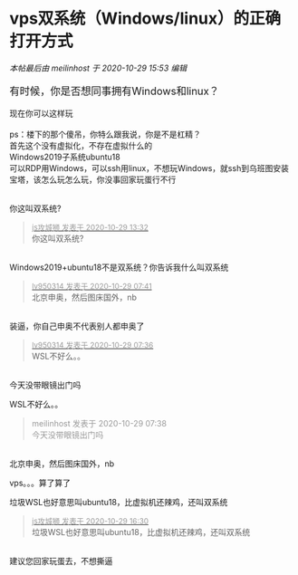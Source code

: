 # vps双系统（Windows/linux）的正确打开方式


<i class="pstatus"> 本帖最后由 meilinhost 于 2020-10-29 15:53 编辑 </i><br />
<br />
<font size="4">有时候，你是否想同事拥有Windows和linux？</font><br />
<br />
现在你可以这样玩<br />
<br />
ps：楼下的那个傻吊，你特么跟我说，你是不是杠精？<br />
首先这个没有虚拟化，不存在虚拟什么的<br />
Windows2019子系统ubuntu18 <br />
可以RDP用Windows，可以ssh用linux，不想玩Windows，就ssh到乌班图安装宝塔，该怎么玩怎么玩，你没事回家玩蛋行不行<br />
<br />
<img id="aimg_z1x52" onclick="zoom(this, this.src, 0, 0, 0)" class="zoom" src="https://i.loli.net/2020/10/29/qU3dNhau12lFCfb.jpg" onmouseover="img_onmouseoverfunc(this)" onload="thumbImg(this)" border="0" alt="" />

你这叫双系统?

<div class="quote"><blockquote><font size="2"><a href="https://www.hostloc.com/forum.php?mod=redirect&amp;goto=findpost&amp;pid=9368915&amp;ptid=759649" target="_blank"><font color="#999999">js攻城狮 发表于 2020-10-29 13:32</font></a></font><br />
你这叫双系统?</blockquote></div><br />
Windows2019+ubuntu18不是双系统？你告诉我什么叫双系统

<div class="quote"><blockquote><font size="2"><a href="https://www.hostloc.com/forum.php?mod=redirect&amp;goto=findpost&amp;pid=9367320&amp;ptid=759649" target="_blank"><font color="#999999">lv950314 发表于 2020-10-29 07:41</font></a></font><br />
北京申奥，然后图床国外，nb</blockquote></div><br />
装逼，你自己申奥不代表别人都申奥了

<div class="quote"><blockquote><font size="2"><a href="https://www.hostloc.com/forum.php?mod=redirect&amp;goto=findpost&amp;pid=9367316&amp;ptid=759649" target="_blank"><font color="#999999">lv950314 发表于 2020-10-29 07:36</font></a></font><br />
WSL不好么。。</blockquote></div><br />
今天没带眼镜出门吗

WSL不好么。。

<div class="quote"><blockquote><font color="#999999">meilinhost 发表于 2020-10-29 07:38</font><br />
<font color="#999999">今天没带眼镜出门吗</font></blockquote></div><br />
北京申奥，然后图床国外，nb

vps。。。算了算了

垃圾WSL也好意思叫ubuntu18，比虚拟机还辣鸡，还叫双系统

<div class="quote"><blockquote><font size="2"><a href="https://www.hostloc.com/forum.php?mod=redirect&amp;goto=findpost&amp;pid=9369850&amp;ptid=759649" target="_blank"><font color="#999999">js攻城狮 发表于 2020-10-29 16:30</font></a></font><br />
垃圾WSL也好意思叫ubuntu18，比虚拟机还辣鸡，还叫双系统</blockquote></div><br />
建议您回家玩蛋去，不想撕逼
